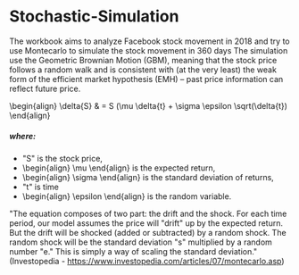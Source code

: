 # Stochastic-Simulation
The workbook aims to analyze Facebook stock movement in 2018 and try to use Montecarlo to simulate the stock movement in 360 days
The simulation use the Geometric Brownian Motion (GBM), meaning that the stock price follows a random walk and is consistent with (at the very least) the weak form of the efficient market hypothesis (EMH) – past price information can reflect future price.

\begin{align}
\delta{S} & =  S (\mu \delta{t} + \sigma \epsilon \sqrt(\delta{t})
\end{align}

##### where: 
* "S" is the stock price,
* \begin{align} \mu \end{align} is the expected return, 
* \begin{align} \sigma \end{align} is the standard deviation of returns, 
* "t" is time
* \begin{align} \epsilon \end{align} is the random variable.

"The equation composes of two part: the drift and the shock.
For each time period, our model assumes the price will "drift" up by the expected return. But the drift will be shocked (added or subtracted) by a random shock. The random shock will be the standard deviation "s" multiplied by a random number "e." This is simply a way of scaling the standard deviation." (Investopedia - https://www.investopedia.com/articles/07/montecarlo.asp)
